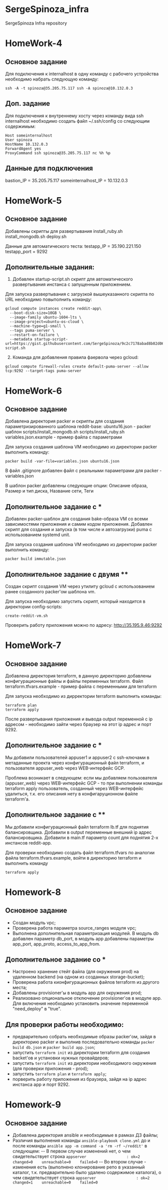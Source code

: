 # SergeSpinoza_infra
SergeSpinoza Infra repository


# HomeWork-4

## Основное задание
Для подключения к internalhost в одну команду с рабочего устройства необходимо набрать следующую команду:

`ssh -A -t spinoza@35.205.75.117 ssh -A spinoza@10.132.0.3`


## Доп. задание
Для подключения к внутреннему хосту через команду вида ssh internalhost необходимо создать файл ~/.ssh/config со следующим содержимым: 

```
Host someinternalhost
User spinoza
HostName 10.132.0.3
ForwardAgent yes
ProxyCommand ssh spinoza@35.205.75.117 nc %h %p
```

## Данные для подключения

bastion_IP = 35.205.75.117
someinternalhost_IP = 10.132.0.3


# HomeWork-5

## Основное задание
Добавлены скрипты для развертывания
install_ruby.sh
install_mongodb.sh
deploy.sh

Данные для автоматического теста:
testapp_IP = 35.190.221.150
testapp_port = 9292

## Дополнительные задания:
1. Добавлен startup-script.sh скрипт для автоматического развертывания инстанса с запущенным приложением.

Для запуска развертывания с загрузкой вышеуказанного скрипта по URL необходимо повыполнить команду: 
```
gcloud compute instances create reddit-app\
  --boot-disk-size=10GB \
  --image-family ubuntu-1604-lts \
  --image-project=ubuntu-os-cloud \
  --machine-type=g1-small \
  --tags puma-server \
  --restart-on-failure \
  --metadata startup-script-url=https://gist.githubusercontent.com/SergeSpinoza/9c2c7178abad8b02d06e8b5b2e6601e4/raw/3706e8caee71a35d23ff0232c1e02d7a6d6cf5f6/startup-script.sh
  ```

2. Команда для добавления правила фаервола через gcloud:
```
gcloud compute firewall-rules create default-puma-server --allow tcp:9292 --target-tags puma-server
```

# HomeWork-6

## Основное задание
Добавлена директория packer и скрипты для создания параметризированного шаблона reddit-base: 
ubuntu16.json - packer шаблон
scripts/install_mongodb.sh
scripts/install_ruby.sh
variables.json.example - пример файла с параметрами

Для запуска создания шаблона VM необходимо из директории packer выполнить команду:
```
packer build -var-file=variables.json ubuntu16.json
```

В файл .gitignore добавлен файл с реальными параметрами для packer - variables.json
 
В шаблон packer добавлены следующие опции: Описание образа, Размер и тип диска, Название сети, Теги

## Дополнительное задание с * 
Добавлен packer-шаблон для создания bake-образа VM со всеми зависимостями приложения и самим кодом приложения. 
Добавлен скрипт для создания и запуска (в том числе и автозагрузки) puma с использованием systemd unit. 

Для запуска создания шаблона VM необходимо из директории packer выполнить команду:
```
packer build immutable.json
```

## Дополнительное задание с двумя ** 
Создан скрипт создания VM через утилиту gcloud с использованием ранее созданного packer'ом шаблона vm.

Для запуска необходимо запустить скрипт, который находится в директории config-scripts: 
```
create-reddit-vm.sh
``` 

Проверить работу приложения можно по адресу: http://35.195.9.46:9292


# HomeWork-7

## Основное задание 
Добавлена директория terraform, в данную директорию добавлены конфигурационные файлы и файлы переменных terraform. 
Файл terraform.tfvars.example - пример файла с переменными для terraform

Для запуска необходимо из дирректории terraform выполнить команды:
```
terraform plan
terraform apply
``` 

После развертывания приложения и вывода output переменной с ip адресом - необходимо зайти через браузер на этот ip адрес и порт 9292.

## Дополнительное задание с *
Мы добавили пользователей appuser1 и appuser2 с ssh-ключами в метаданные проекта через конфигурационный файл terraform, и пользователя appuser_web через WEB-интерфейс GCP. 

Проблема возникает в следующем: если мы добавляем пользователя (appuser_web) через WEB-интерфейс GCP - то при выполнении команды terraform apply пользователь, созданный через WEB-интерфейс удалиться, т.к. его описания нету в конфигаруционном файле terraform'а.

## Дополнительное задание с **
Мы добавили конфигурационный файл terraform lb.tf для поднятия балансировщика. Добавили в output переменные внешний ip адрес балансировщика. Добавили в main.tf параметр count для поднятия 2-х инстансов reddit-app.

Для проверки необходимо создать файл terraform.tfvars по аналогии файла terraform.tfvars.example, войти в директорию terraform и выполнить команду 
```
terraform apply
```


# Homework-8

## Основное задание
 - Создан модуль vpc;
 - Проверена работа параметра source_ranges модуля vpc;
 - Выполнена дополнительная параметризация модулей. В модуль db добавлен параметр db_port, в модуль app добавлены параметры app_port, app_proto, access_to_app_from.

## Дополнительное задание со *
 - Настроено хранение стейт файла (для окружения prod) на удаленном backend (на одном из созданных storage-bucket);
 - Проверена работа кионфигурационных файлов terraform из другого места;
 - Добавлены provisioner'ы в модуль app для окружения prod;
 - Реализовано опциональное отключение provisioner'ов в модуле app. Для включения необходимо установить значение переменной "need_deploy" в "true".

## Для проверки работы необходимо: 
 - предварительно собрать необходимые образы packer'ом, зайдя в директорию packer и выполнив последовательно команды `packer build db.json` и `packer build app.json`;
 - запустить `terraform init` из директории terraform для создания backet'ов и установки нужных провайдеров;
 - запустить `terraform init` из директории необходимого окружения (для проверки приложения - prod);
 - запустить `terraform plan` и `terraform apply`;
 - порверить работу приложения из браузера, зайдя на ip адрес инстанса app и порт 9292.


# Homework-9

## Основное задание
 - Добавлена директория ansible и необходимые в рамках ДЗ файлы;
 - Различия выполнения команды `ansible-playbook clone.yml` до и после команды `ansible app -m command -a 'rm -rf ~/reddit'` в следующем:
 -- В первом случае изменений нет, о чем свидетельствует строка `appserver                  : ok=2    changed=0    unreachable=0    failed=0`
 -- Во втором случае - изменения есть (выполнено клонирование репо в указанный каталог, т.к. предварительно было удалено содержимое каталога), о чем свидетельствует строка `appserver                  : ok=2    changed=1    unreachable=0    failed=0`
